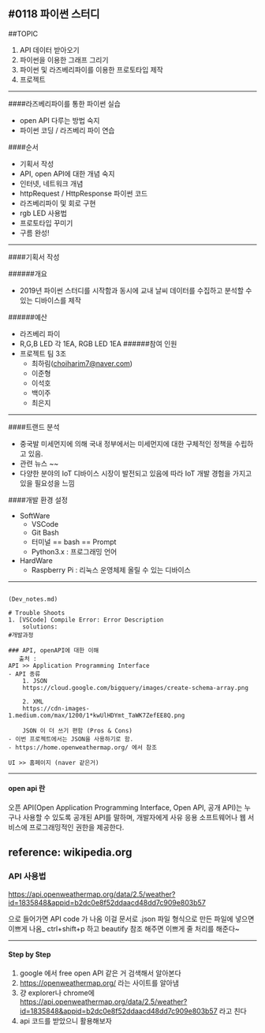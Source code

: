 #0118 파이썬 스터디 
-------------------
##TOPIC
1. API 데이터 받아오기
2. 파이썬을 이용한 그래프 그리기
3. 파이썬 및 라즈베리파이를 이용한 프로토타입 제작
4. 프로젝트 
-----------------
####라즈베리파이를 통한 파이썬 실습
- open API 다루는 방법 숙지
- 파이썬 코딩 / 라즈베리 파이 연습

####순서 
- 기획서 작성 
- API, open API에 대한 개념 숙지
- 인터넷, 네트워크 개념 
- httpRequest / HttpResponse 파이썬 코드
- 라즈베리파이 및 회로 구현
- rgb LED 사용법
- 프로토타입 꾸미기 
- 구름 완성! 
- -----------
  
####기획서 작성

######개요 

- 2019년 파이썬 스터디를 시작함과 동시에 교내 날씨 데이터를 수집하고 분석할 수 있는 디바이스를 제작 

######예산
- 라즈베리 파이 
- R,G,B LED 각 1EA, RGB LED 1EA
######참여 인원
- 프로젝트 팀 3조 
  - 최하림(choiharim7@naver.com)
  - 이준형
  - 이석호
  - 백이주
  - 최은지

-------------

####트랜드 분석

- 중국발 미세먼지에 의해 국내 정부에서는 미세먼지에 대한 구체적인 정책을 수립하고 있음.
- 관련 뉴스 ~~
- 다양한 분야의 IoT 디바이스 시장이 발전되고 있음에 따라 IoT 개발 경험을 가지고 있을 필요성을 느낌

####개발 환경 설정
- SoftWare
  - VSCode
  - Git Bash
  - 터미널 == bash == Prompt
  - Python3.x : 프로그래밍 언어 
- HardWare
  - Raspberry Pi : 리눅스 운영체제 올릴 수 있는 디바이스 

-----
```

(Dev_notes.md)

# Trouble Shoots
1. [VSCode] Compile Error: Error Description
    solutions:
#개발과정

### API, openAPI에 대한 이해
   출처 :
API >> Application Programming Interface
- API 종류
    1. JSON
    https://cloud.google.com/bigquery/images/create-schema-array.png

    2. XML 
    https://cdn-images-1.medium.com/max/1200/1*kwUlHDYmt_TaWK7ZefEE8Q.png

    JSON 이 더 쓰기 편함 (Pros & Cons)
- 이번 프로젝트에서는 JSON을 사용하기로 함.
- https://home.openweathermap.org/ 에서 참조 

UI >> 홈페이지 (naver 같은거)

   ``` 
--------
#### open api 란
오픈 API(Open Application Programming Interface, Open API, 공개 API)는 누구나 사용할 수 있도록 공개된 API를 말하며, 개발자에게 사유 응용 소프트웨어나 웹 서비스에 프로그래밍적인 권한을 제공한다.

reference: wikipedia.org
--------------
### API 사용법

https://api.openweathermap.org/data/2.5/weather?id=1835848&appid=b2dc0e8f52ddaacd48dd7c909e803b57

으로 들어가면 API code 가 나옴
이걸 문서로 .json 파일 형식으로 만든 파일에 넣으면 이쁘게 나옴_ ctrl+shift+p 하고 beautify 참조 해주면 이쁘게 줄 처리를 해준다~

------------------------

#### Step by Step 

1. google 에서 free open API 같은 거 검색해서 알아본다 
2. https://openweathermap.org/ 라는 사이트를 알아냄
3. 걍 explorer나 chrome에 https://api.openweathermap.org/data/2.5/weather?id=1835848&appid=b2dc0e8f52ddaacd48dd7c909e803b57 라고 친다 
4. api 코드를 받았으니 활용해보자 



